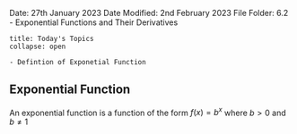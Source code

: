 Date: 27th January 2023
Date Modified: 2nd February 2023
File Folder: 6.2 - Exponential Functions and Their Derivatives

```ad-abstract
title: Today's Topics
collapse: open

- Defintion of Exponetial Function

```

## Exponential Function

An exponential function is a function of the form $f(x) = b^x$ where $b > 0$ and $b \ne 1$

```ad-
```


